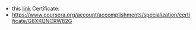 * this [link](https://www.coursera.org/account/accomplishments/specialization/certificate/G8XKQNCRW82G) Certificate:
 * https://www.coursera.org/account/accomplishments/specialization/certificate/G8XKQNCRW82G